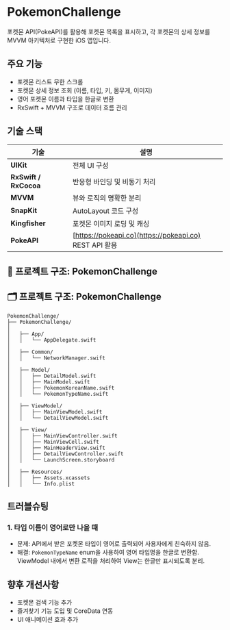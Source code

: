# PokemonChallenge

포켓몬 API(PokeAPI)를 활용해 포켓몬 목록을 표시하고, 각 포켓몬의 상세 정보를 MVVM 아키텍처로 구현한 iOS 앱입니다.

## 주요 기능

- 포켓몬 리스트 무한 스크롤
- 포켓몬 상세 정보 조회 (이름, 타입, 키, 몸무게, 이미지)
- 영어 포켓몬 이름과 타입을 한글로 변환
- RxSwift + MVVM 구조로 데이터 흐름 관리

##  기술 스택

| 기술 | 설명 |
|------|------|
| **UIKit** | 전체 UI 구성 |
| **RxSwift / RxCocoa** | 반응형 바인딩 및 비동기 처리 |
| **MVVM** | 뷰와 로직의 명확한 분리 |
| **SnapKit** | AutoLayout 코드 구성 |
| **Kingfisher** | 포켓몬 이미지 로딩 및 캐싱 |
| **PokeAPI** | [https://pokeapi.co](https://pokeapi.co) REST API 활용 |

## 📁 프로젝트 구조: PokemonChallenge

 ## 🗂️ 프로젝트 구조: PokemonChallenge

```plaintext
PokemonChallenge/
├── PokemonChallenge/                     
│
│   ├── App/                              
│   │   └── AppDelegate.swift
│
│   ├── Common/                           
│   │   └── NetworkManager.swift
│
│   ├── Model/                            
│   │   ├── DetailModel.swift
│   │   ├── MainModel.swift
│   │   ├── PokemonKoreanName.swift       
│   │   └── PokemonTypeName.swift         
│
│   ├── ViewModel/                       
│   │   ├── MainViewModel.swift
│   │   └── DetailViewModel.swift
│
│   ├── View/                             
│   │   ├── MainViewController.swift
│   │   ├── MainViewCell.swift
│   │   ├── MainHeaderView.swift
│   │   ├── DetailViewController.swift
│   │   └── LaunchScreen.storyboard       
│
│   ├── Resources/                        
│   │   ├── Assets.xcassets
│   │   └── Info.plist
```


## 트러블슈팅

### 1. 타입 이름이 영어로만 나올 때
- 문제: API에서 받은 포켓몬 타입이 영어로 출력되어 사용자에게 친숙하지 않음.
- 해결: `PokemonTypeName` enum을 사용하여 영어 타입명을 한글로 변환함. ViewModel 내에서 변환 로직을 처리하여 View는 한글만 표시되도록 분리.

## 향후 개선사항

- 포켓몬 검색 기능 추가
- 즐겨찾기 기능 도입 및 CoreData 연동
- UI 애니메이션 효과 추가
